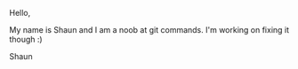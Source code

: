 Hello,

My name is Shaun and I am a noob at git commands. I'm working on fixing it though :)

Shaun
